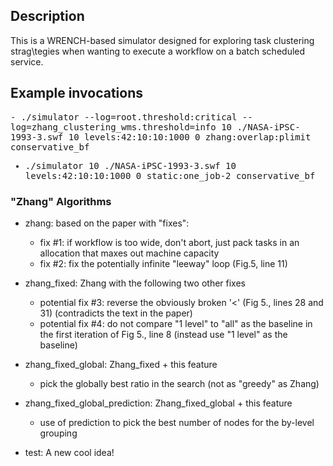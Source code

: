 ## Description 

This is a WRENCH-based simulator designed for exploring task
clustering strag\tegies when wanting to execute a workflow on
a batch scheduled service. 


## Example invocations


<tt>
  - ./simulator --log=root.threshold:critical --log=zhang_clustering_wms.threshold=info  10 ./NASA-iPSC-1993-3.swf 10 levels:42:10:10:1000 0 zhang:overlap:plimit conservative_bf

  - ./simulator 10 ./NASA-iPSC-1993-3.swf 10 levels:42:10:10:1000 0 static:one_job-2 conservative_bf

</tt>

### "Zhang" Algorithms

- zhang: based on the paper with "fixes":
  - fix #1: if workflow is too wide, don't abort, just pack tasks in an allocation that maxes out machine capacity
  - fix #2: fix the potentially infinite "leeway" loop (Fig.5, line 11)

- zhang_fixed: Zhang with the following two other fixes
  - potential fix #3: reverse the obviously broken '<' (Fig 5., lines 28 and 31) (contradicts the text in the paper)
  - potential fix #4: do not compare "1 level" to "all" as the baseline in the first iteration of Fig 5., line 8 (instead use "1 level" as the baseline)

- zhang_fixed_global: Zhang_fixed + this feature
    - pick the globally best ratio in the search (not as "greedy" as Zhang)

- zhang_fixed_global_prediction: Zhang_fixed_global + this feature
    - use of prediction to pick the best number of nodes for the by-level grouping

- test: A new cool idea!